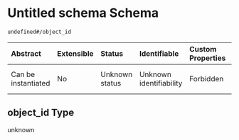 # Untitled schema Schema

```txt
undefined#/object_id
```



| Abstract            | Extensible | Status         | Identifiable            | Custom Properties | Additional Properties | Access Restrictions | Defined In                                                                                              |
| :------------------ | :--------- | :------------- | :---------------------- | :---------------- | :-------------------- | :------------------ | :------------------------------------------------------------------------------------------------------ |
| Can be instantiated | No         | Unknown status | Unknown identifiability | Forbidden         | Allowed               | none                | [dataset-valid-1.json\*](../../../schemas/validation_tests/dataset-valid-1.json "open original schema") |

## object\_id Type

unknown
